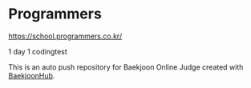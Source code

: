 # Programmers

https://school.programmers.co.kr/

1 day 1 codingtest

This is an auto push repository for Baekjoon Online Judge created with [BaekjoonHub](https://github.com/BaekjoonHub/BaekjoonHub).
